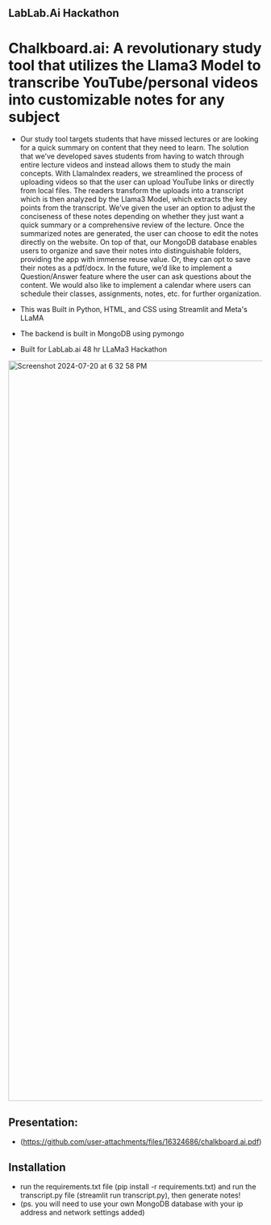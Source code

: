 ## LabLab.Ai Hackathon
# Chalkboard.ai: A revolutionary study tool that utilizes the Llama3 Model to transcribe YouTube/personal videos into customizable notes for any subject

- Our study tool targets students that have missed lectures or are looking for a quick summary on content that they need to learn. The solution that we’ve developed saves students from having to watch through entire lecture videos and instead allows them to study the main concepts. With LlamaIndex readers, we streamlined the process of uploading videos so that the user can upload YouTube links or directly from local files. The readers transform the uploads into a transcript which is then analyzed by the Llama3 Model, which extracts the key points from the transcript. We’ve given the user an option to adjust the conciseness of these notes depending on whether they just want a quick summary or a comprehensive review of the lecture. Once the summarized notes are generated, the user can choose to edit the notes directly on the website. On top of that, our MongoDB database enables users to organize and save their notes into distinguishable folders, providing the app with immense reuse value. Or, they can opt to save their notes as a pdf/docx. In the future, we’d like to implement a Question/Answer feature where the user can ask questions about the content. We would also like to implement a calendar where users can schedule their classes, assignments, notes, etc. for further organization. 

- This was Built in Python, HTML, and CSS using Streamlit and Meta's LLaMA
- The backend is built in MongoDB using pymongo
- Built for LabLab.ai 48 hr LLaMa3 Hackathon

<img width="1465" alt="Screenshot 2024-07-20 at 6 32 58 PM" src="https://github.com/user-attachments/assets/3732defa-a07e-4f9a-b205-ec4dc3da6da6">

## Presentation:
- (https://github.com/user-attachments/files/16324686/chalkboard.ai.pdf)

## Installation
- run the requirements.txt file (pip install -r requirements.txt) and run the transcript.py file (streamlit run transcript.py), then generate notes!
- (ps. you will need to use your own MongoDB database with your ip address and network settings added)


